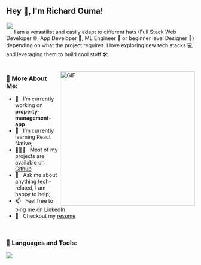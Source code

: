 ## Hey 👋, I'm Richard Ouma!
<a href='http://www.linkedin.com/in/richard-ouma-b2b119225/'><img align='left' alt="linkedin" src="https://raw.githubusercontent.com/rahul-jha98/rahul-jha98/561d474902b59c7429ec22bb73e225696c27b202/assets/linkedin.svg" height='18px'/></a>
<br/>
I am a versatilist and easily adapt to different hats (Full Stack Web Developer 🌐, App Developer 📱, ML Engineer 🤖 or beginner level Designer 🎨) depending on what the project requires. I love exploring new tech stacks 💻 and leveraging them to build cool stuff 🛠️. 
<br/>
<br/>

<img align="right" alt="GIF" src="https://raw.githubusercontent.com/rahul-jha98/rahul-jha98/main/techstack.gif" width="360px"/>
  
### 🧐 More About Me:

- 🔭 &nbsp; I’m currently working on **property-management-app**
- 🌱 &nbsp; I’m currently learning React Native; 
- 👨🏻‍💻 &nbsp; Most of my projects are available on [Github](https://github.com/oumarichard505?tab=repositories)
- 💬 &nbsp; Ask me about anything tech-related, I am happy to help;
- 📫 &nbsp; Feel free to ping me on [LinkedIn](http://www.linkedin.com/in/richard-ouma-b2b119225/)
- 📝 &nbsp; Checkout my [resume](https://drive.google.com/file/d/1nk1YhHDTPVHt_jB_InhHEKju9XKVhb3h/view?usp=sharing)

<br>

### 🔨 Languages and Tools:
<p align="center">
    <img align="left"  src="https://skillicons.dev/icons?i=rails,ruby,js,react,sqlite,firebase,postman,css,git,github,heroku,figma,php,java" />
</p>

